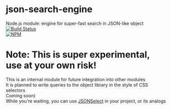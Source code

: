 # json-search-engine
Node.js module: engine for super-fast search in JSON-like object
[![Build Status](https://travis-ci.org/Gvozd/json-search-engine.svg)](https://travis-ci.org/Gvozd/json-search-engine)  
[![NPM](https://nodei.co/npm-dl/json-search-engine.png?months=1)](https://nodei.co/npm/json-search-engine/)  

# Note: This is super experimental, use at your own risk!
This is an internal module for future integration into other modules  
It is planned to write queries to the object library in the style of CSS selectors  
Coming soon)  
While you're waiting, you can use [JSONSelect](https://www.npmjs.com/package/JSONSelect) in your project, or its analogs  
